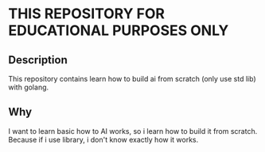 # THIS REPOSITORY FOR EDUCATIONAL PURPOSES ONLY

## Description

This repository contains learn how to build ai from scratch (only use std lib) with golang.

## Why

I want to learn basic how to AI works, so i learn how to build it from scratch. Because if i use library, i don't know exactly how it works.
